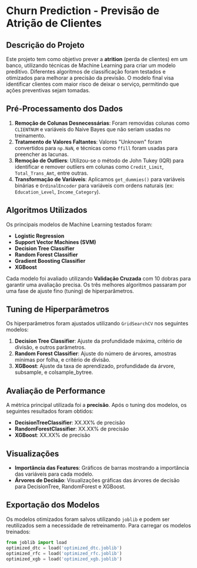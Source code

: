 # Churn Prediction - Previsão de Atrição de Clientes

## Descrição do Projeto
Este projeto tem como objetivo prever a **atrition** (perda de clientes) em um banco, utilizando técnicas de Machine Learning para criar um modelo preditivo. Diferentes algoritmos de classificação foram testados e otimizados para melhorar a precisão da previsão. O modelo final visa identificar clientes com maior risco de deixar o serviço, permitindo que ações preventivas sejam tomadas.

## Pré-Processamento dos Dados
1. **Remoção de Colunas Desnecessárias**: Foram removidas colunas como `CLIENTNUM` e variáveis do Naive Bayes que não seriam usadas no treinamento.
2. **Tratamento de Valores Faltantes**: Valores "Unknown" foram convertidos para `np.NaN`, e técnicas como `ffill` foram usadas para preencher as lacunas.
3. **Remoção de Outliers**: Utilizou-se o método de John Tukey (IQR) para identificar e remover outliers em colunas como `Credit_Limit`, `Total_Trans_Amt`, entre outras.
4. **Transformação de Variáveis**: Aplicamos `get_dummies()` para variáveis binárias e `OrdinalEncoder` para variáveis com ordens naturais (ex: `Education_Level`, `Income_Category`).

## Algoritmos Utilizados
Os principais modelos de Machine Learning testados foram:
- **Logistic Regression**
- **Support Vector Machines (SVM)**
- **Decision Tree Classifier**
- **Random Forest Classifier**
- **Gradient Boosting Classifier**
- **XGBoost**

Cada modelo foi avaliado utilizando **Validação Cruzada** com 10 dobras para garantir uma avaliação precisa. Os três melhores algoritmos passaram por uma fase de ajuste fino (tuning) de hiperparâmetros.

## Tuning de Hiperparâmetros
Os hiperparâmetros foram ajustados utilizando `GridSearchCV` nos seguintes modelos:
1. **Decision Tree Classifier**: Ajuste da profundidade máxima, critério de divisão, e outros parâmetros.
2. **Random Forest Classifier**: Ajuste do número de árvores, amostras mínimas por folha, e critério de divisão.
3. **XGBoost**: Ajuste da taxa de aprendizado, profundidade da árvore, subsample, e colsample_bytree.

## Avaliação de Performance
A métrica principal utilizada foi a **precisão**. Após o tuning dos modelos, os seguintes resultados foram obtidos:

- **DecisionTreeClassifier**: XX.XX% de precisão
- **RandomForestClassifier**: XX.XX% de precisão
- **XGBoost**: XX.XX% de precisão

## Visualizações
- **Importância das Features**: Gráficos de barras mostrando a importância das variáveis para cada modelo.
- **Árvores de Decisão**: Visualizações gráficas das árvores de decisão para DecisionTree, RandomForest e XGBoost.

## Exportação dos Modelos
Os modelos otimizados foram salvos utilizando `joblib` e podem ser reutilizados sem a necessidade de retreinamento. Para carregar os modelos treinados:

```python
from joblib import load
optimized_dtc = load('optimized_dtc.joblib')
optimized_rfc = load('optimized_rfc.joblib')
optimized_xgb = load('optimized_xgb.joblib')
